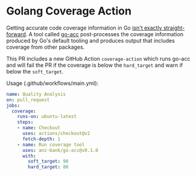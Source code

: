 # Golang Coverage Action

Getting accurate code coverage information in Go [isn't exactly straight-forward](https://www.ory.sh/golang-go-code-coverage-accurate/). A tool called [go-acc](https://github.com/ory/go-acc) post-processes the coverage information produced by Go's default tooling and produces output that includes coverage from other packages.

This PR includes a new GitHub Action `coverage-action` which runs go-acc and will fail the PR if the coverage is below the `hard_target` and warn if below the `soft_target`.

Usage (.github/workflows/main.yml):
```yaml
name: Quality Analysis
on: pull_request
jobs:
  coverage:
    runs-on: ubuntu-latest
    steps:
    - name: Checkout
      uses: actions/checkout@v2
      fetch-depth: 1
    - name: Run coverage tool
      uses: anz-bank/go-acc@v0.1.0
      with:
        soft_target: 90
        hard_target: 80
```